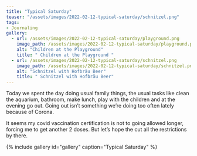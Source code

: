 ```yaml
---
title: "Typical Saturday"
teaser: "/assets/images/2022-02-12-typical-saturday/schnitzel.png"
tags:
- Journaling
gallery:
  - url: /assets/images/2022-02-12-typical-saturday/playground.png
    image_path: /assets/images/2022-02-12-typical-saturday/playground.png
    alt: "Children at the Playground"
    title: " Children at the Playground "
  - url: /assets/images/2022-02-12-typical-saturday/schnitzel.png
    image_path: /assets/images/2022-02-12-typical-saturday/schnitzel.png
    alt: "Schnitzel with Hofbräu Beer"
    title: " Schnitzel with Hofbräu Beer"
---
```

Today we spent the day doing usual family things, the usual tasks like clean the aquarium, bathroom, make lunch, play with the children and at the evening go out. Going out isn’t something we’re doing too often lately because of Corona.

It seems my covid vaccination certification is not to going allowed longer, forcing me to get another 2 doses. But let’s hope the cut all the restrictions by there.

{% include gallery id="gallery" caption="Typical Saturday" %}
